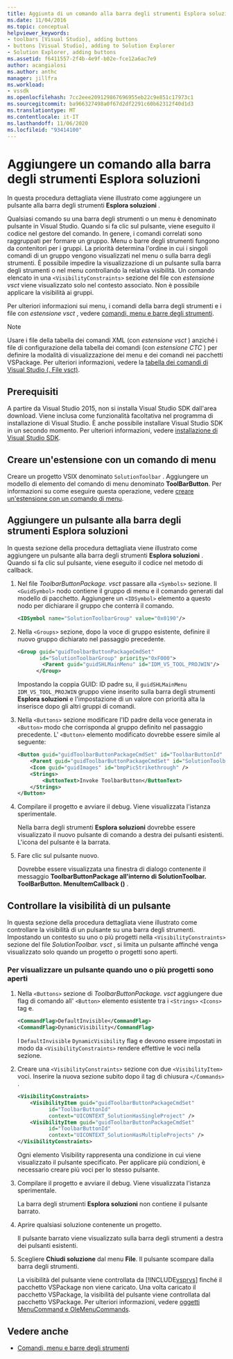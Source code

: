 ```yaml
---
title: Aggiunta di un comando alla barra degli strumenti Esplora soluzioni | Microsoft Docs
ms.date: 11/04/2016
ms.topic: conceptual
helpviewer_keywords:
- toolbars [Visual Studio], adding buttons
- buttons [Visual Studio], adding to Solution Explorer
- Solution Explorer, adding buttons
ms.assetid: f6411557-2f4b-4e9f-b02e-fce12a6ac7e9
author: acangialosi
ms.author: anthc
manager: jillfra
ms.workload:
- vssdk
ms.openlocfilehash: 7cc2eee209129867696955eb22c9e851c17973c1
ms.sourcegitcommit: ba966327498a0f67d2df2291c60b62312f40d1d3
ms.translationtype: MT
ms.contentlocale: it-IT
ms.lasthandoff: 11/06/2020
ms.locfileid: "93414100"
---
```

# <a name="add-a-command-to-the-solution-explorer-toolbar"></a>Aggiungere un comando alla barra degli strumenti Esplora soluzioni
In questa procedura dettagliata viene illustrato come aggiungere un pulsante alla barra degli strumenti **Esplora soluzioni** .

 Qualsiasi comando su una barra degli strumenti o un menu è denominato pulsante in Visual Studio. Quando si fa clic sul pulsante, viene eseguito il codice nel gestore del comando. In genere, i comandi correlati sono raggruppati per formare un gruppo. Menu o barre degli strumenti fungono da contenitori per i gruppi. La priorità determina l'ordine in cui i singoli comandi di un gruppo vengono visualizzati nel menu o sulla barra degli strumenti. È possibile impedire la visualizzazione di un pulsante sulla barra degli strumenti o nel menu controllando la relativa visibilità. Un comando elencato in una `<VisibilityConstraints>` sezione del file con *estensione vsct* viene visualizzato solo nel contesto associato. Non è possibile applicare la visibilità ai gruppi.

 Per ulteriori informazioni sui menu, i comandi della barra degli strumenti e i file con *estensione vsct* , vedere [comandi, menu e barre degli strumenti](../extensibility/internals/commands-menus-and-toolbars.md).

> [!NOTE]
> Usare i file della tabella dei comandi XML (con *estensione vsct* ) anziché i file di configurazione della tabella dei comandi (con *estensione CTC* ) per definire la modalità di visualizzazione dei menu e dei comandi nei pacchetti VSPackage. Per ulteriori informazioni, vedere la [tabella dei comandi di Visual Studio (. File vsct)](../extensibility/internals/visual-studio-command-table-dot-vsct-files.md).

## <a name="prerequisites"></a>Prerequisiti
 A partire da Visual Studio 2015, non si installa Visual Studio SDK dall'area download. Viene inclusa come funzionalità facoltativa nel programma di installazione di Visual Studio. È anche possibile installare Visual Studio SDK in un secondo momento. Per ulteriori informazioni, vedere [installazione di Visual Studio SDK](../extensibility/installing-the-visual-studio-sdk.md).

## <a name="create-an-extension-with-a-menu-command"></a>Creare un'estensione con un comando di menu
 Creare un progetto VSIX denominato `SolutionToolbar` . Aggiungere un modello di elemento del comando di menu denominato **ToolBarButton**. Per informazioni su come eseguire questa operazione, vedere [creare un'estensione con un comando di menu](../extensibility/creating-an-extension-with-a-menu-command.md).

## <a name="add-a-button-to-the-solution-explorer-toolbar"></a>Aggiungere un pulsante alla barra degli strumenti Esplora soluzioni
 In questa sezione della procedura dettagliata viene illustrato come aggiungere un pulsante alla barra degli strumenti **Esplora soluzioni** . Quando si fa clic sul pulsante, viene eseguito il codice nel metodo di callback.

1. Nel file *ToolbarButtonPackage. vsct* passare alla  `<Symbols>` sezione. Il `<GuidSymbol>`  nodo contiene il gruppo di menu e il comando generati dal modello di pacchetto. Aggiungere un `<IDSymbol>` elemento a questo nodo per dichiarare il gruppo che conterrà il comando.

    ```xml
    <IDSymbol name="SolutionToolbarGroup" value="0x0190"/>
    ```

2. Nella `<Groups>` sezione, dopo la voce di gruppo esistente, definire il nuovo gruppo dichiarato nel passaggio precedente.

    ```xml
    <Group guid="guidToolbarButtonPackageCmdSet"
           id="SolutionToolbarGroup" priority="0xF000">
            <Parent guid="guidSHLMainMenu" id="IDM_VS_TOOL_PROJWIN"/>
          </Group>
    ```

     Impostando la coppia GUID: ID padre su, il `guidSHLMainMenu` `IDM_VS_TOOL_PROJWIN` gruppo viene inserito sulla barra degli strumenti **Esplora soluzioni** e l'impostazione di un valore con priorità alta la inserisce dopo gli altri gruppi di comandi.

3. Nella `<Buttons>` sezione modificare l'ID padre della voce generata in `<Button>` modo che corrisponda al gruppo definito nel passaggio precedente. L' `<Button>` elemento modificato dovrebbe essere simile al seguente:

    ```xml
    <Button guid="guidToolbarButtonPackageCmdSet" id="ToolbarButtonId" priority="0x0100" type="Button">
        <Parent guid="guidToolbarButtonPackageCmdSet" id="SolutionToolbarGroup" />
        <Icon guid="guidImages" id="bmpPicStrikethrough" />
        <Strings>
            <ButtonText>Invoke ToolbarButton</ButtonText>
        </Strings>
    </Button>
    ```

4. Compilare il progetto e avviare il debug. Viene visualizzata l'istanza sperimentale.

     Nella barra degli strumenti **Esplora soluzioni** dovrebbe essere visualizzato il nuovo pulsante di comando a destra dei pulsanti esistenti. L'icona del pulsante è la barrata.

5. Fare clic sul pulsante nuovo.

     Dovrebbe essere visualizzata una finestra di dialogo contenente il messaggio **ToolbarButtonPackage all'interno di SolutionToolbar. ToolBarButton. MenuItemCallback ()** .

## <a name="control-the-visibility-of-a-button"></a>Controllare la visibilità di un pulsante
 In questa sezione della procedura dettagliata viene illustrato come controllare la visibilità di un pulsante su una barra degli strumenti. Impostando un contesto su uno o più progetti nella `<VisibilityConstraints>` sezione del file *SolutionToolbar. vsct* , si limita un pulsante affinché venga visualizzato solo quando un progetto o progetti sono aperti.

### <a name="to-display-a-button-when-one-or-more-projects-are-open"></a>Per visualizzare un pulsante quando uno o più progetti sono aperti

1. Nella `<Buttons>` sezione di *ToolbarButtonPackage. vsct* aggiungere due flag di comando all' `<Button>` elemento esistente tra i `<Strings>` `<Icons>` tag e.

   ```xml
   <CommandFlag>DefaultInvisible</CommandFlag>
   <CommandFlag>DynamicVisibility</CommandFlag>
   ```

    I `DefaultInvisible` `DynamicVisibility` flag e devono essere impostati in modo da `<VisibilityConstraints>` rendere effettive le voci nella sezione.

2. Creare una `<VisibilityConstraints>` sezione con due `<VisibilityItem>` voci. Inserire la nuova sezione subito dopo il tag di chiusura `</Commands>` .

   ```xml
   <VisibilityConstraints>
       <VisibilityItem guid="guidToolbarButtonPackageCmdSet"
             id="ToolbarButtonId"
             context="UICONTEXT_SolutionHasSingleProject" />
       <VisibilityItem guid="guidToolbarButtonPackageCmdSet"
             id="ToolbarButtonId"
             context="UICONTEXT_SolutionHasMultipleProjects" />
   </VisibilityConstraints>
   ```

    Ogni elemento Visibility rappresenta una condizione in cui viene visualizzato il pulsante specificato. Per applicare più condizioni, è necessario creare più voci per lo stesso pulsante.

3. Compilare il progetto e avviare il debug. Viene visualizzata l'istanza sperimentale.

    La barra degli strumenti **Esplora soluzioni** non contiene il pulsante barrato.

4. Aprire qualsiasi soluzione contenente un progetto.

    Il pulsante barrato viene visualizzato sulla barra degli strumenti a destra dei pulsanti esistenti.

5. Scegliere **Chiudi soluzione** dal menu **File**. Il pulsante scompare dalla barra degli strumenti.

   La visibilità del pulsante viene controllata da [!INCLUDE[vsprvs](../code-quality/includes/vsprvs_md.md)] finché il pacchetto VSPackage non viene caricato. Una volta caricato il pacchetto VSPackage, la visibilità del pulsante viene controllata dal pacchetto VSPackage.  Per ulteriori informazioni, vedere [oggetti MenuCommand e OleMenuCommands](/previous-versions/visualstudio/visual-studio-2015/misc/menucommands-vs-olemenucommands?preserve-view=true&view=vs-2015).

## <a name="see-also"></a>Vedere anche
- [Comandi, menu e barre degli strumenti](../extensibility/internals/commands-menus-and-toolbars.md)
